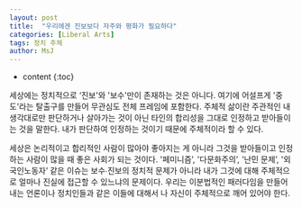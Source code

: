 ```yaml
---
layout: post
title:  "우리에겐 진보보다 자주와 평화가 필요하다"
categories: [Liberal Arts]
tags: 정치 주체
author: MsJ
---
```


* content
{:toc}

세상에는 정치적으로 ‘진보'와 '보수'만이 존재하는 것은 아니다. 여기에 어설프게 '중도'라는 탈출구를 만들어 무관심도 전체 프레임에 포함한다. 주체적 삶이란 주관적인 내 생각대로만 판단하거나 살아가는 것이 아닌 타인의 합리성을 그대로 인정하고 받아들이는 것을 말한다. 내가 판단하여 인정하는 것이기 때문에 주체적이라 할 수 있다.

세상은 논리적이고 합리적인 사람이 많아야 좋아지는 게 아니라 그것을 받아들이고 인정하는 사람이 많을 때 좋은 사회가 되는 것이다. '페미니즘’, '다문화주의’, '난민 문제’, '외국인노동자’ 같은 이슈는 보수∙진보의 정치적 문제가 아니라 내가 그것에 대해 주체적으로 얼마나 진실에 접근할 수 있느냐의 문제이다. 우리는 이분법적인 패러다임을 만들어내는 언론이나 정치인들과 같은 이들에 대해서 나 자신이 주체적으로 깨어 있어야 한다.
